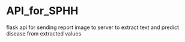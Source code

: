 # API_for_SPHH
flask api for sending report image to server to extract text and predict disease from extracted values
